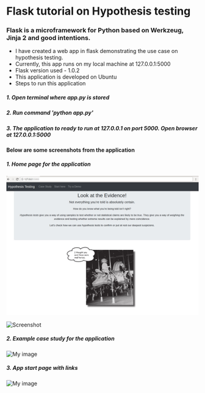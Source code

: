 # Flask tutorial on Hypothesis testing

### Flask is a microframework for Python based on Werkzeug, Jinja 2 and good intentions.

- I have created a web app in flask demonstrating the use case on hypothesis testing.    
- Currently, this app runs on my local machine at 127.0.0.1:5000
- Flask version used -  1.0.2
- This application is developed on Ubuntu
- Steps to run this application
##### 1. Open terminal where app.py is stored
##### 2. Run command 'python app.py'
##### 3. The application to ready to run at 127.0.0.1 on port 5000. Open browser at 127.0.0.1:5000

#### Below are some screenshots from the application

##### 1. Home page for the application
![My image](https://github.com/Komal-Kalbhor/Flask-Tutorial-on-Hypothesis-testing/blob/master/images/home_page.jpg)

![Screenshot](home_page.jpg)

##### 2. Example case study for the application
![My image](Komal-Kalbhor.github.com/Flask-Tutorial-on-Hypothesis-testing/images/case_study_1.jpg)

##### 3. App start page with links
![My image](Komal-Kalbhor.github.com/Flask-Tutorial-on-Hypothesis-testing/images/start_here_1.jpg)

